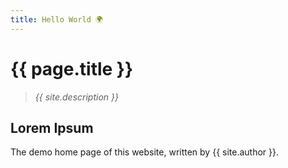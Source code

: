 ```yaml
---
title: Hello World 🌍
---
```


# {{ page.title }}
> *{{ site.description }}*

## Lorem Ipsum
The demo home page of this website, written by {{ site.author }}.
